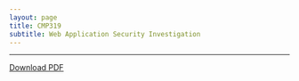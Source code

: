 ```yaml
---
layout: page
title: CMP319
subtitle: Web Application Security Investigation
---
```


---

<a href="/assets/pdfs/Hacking_2_report.pdf" download>Download PDF </a>

<object data="/assets/pdfs/Hacking_2_report.pdf" type="application/pdf" typemustmatch style="height: 750px; width: 100%;">
</object>


